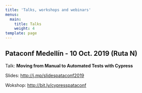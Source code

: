 ```yaml
---
title: 'Talks, workshops and webinars'
menus:
  main:
    title: Talks
    weight: 4
template: page
---
```

## **Pataconf Medellín - 10 Oct. 2019 (Ruta N)**

Talk: **Moving from Manual to Automated Tests with Cypress**

Slides: <http://j.mp/slidespataconf2019>

Wokshop: <http://bit.ly/cypresspataconf>
